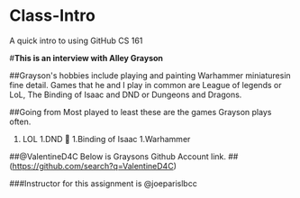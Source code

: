 # Class-Intro
A quick intro to using GitHub CS 161

#**This is an interview with Alley Grayson**

##Grayson's hobbies include playing and painting Warhammer miniaturesin fine detail. Games that he and I play in common are League of legends or LoL, The Binding of Isaac and DND or Dungeons and Dragons.

##Going from Most played to least these are the games Grayson plays often.
1. LOL
1.DND :dragon:
1.Binding of Isaac
1.Warhammer

##@ValentineD4C Below is Graysons Github Account link.
##(https://github.com/search?q=ValentineD4C)

###Instructor for this assignment is @joeparislbcc
 


